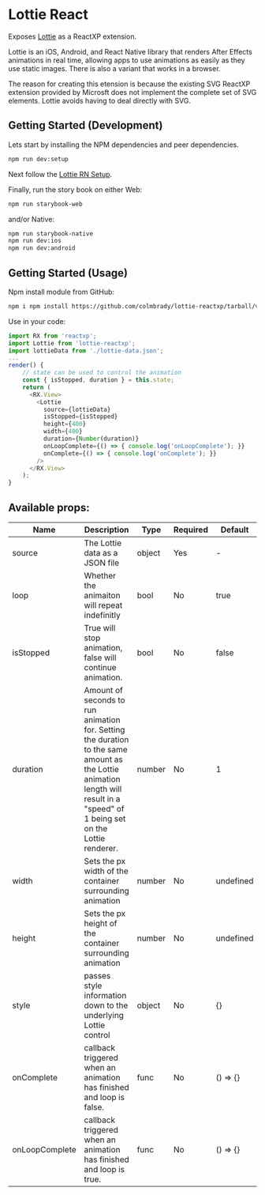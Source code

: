 # Lottie React

Exposes [Lottie](https://airbnb.design/lottie/) as a
ReactXP extension.

Lottie is an iOS, Android, and React Native library that renders After Effects
animations in real time, allowing apps to use animations as easily as they use
static images. There is also a variant that works in a browser.

The reason for creating this etension is because the existing SVG ReactXP extension
provided by Microsft does not implement the complete set of SVG elements. Lottie avoids having to deal directly with SVG.

## Getting Started (Development)

Lets start by installing the NPM dependencies and peer dependencies.

```sh
npm run dev:setup
```

Next follow the
[Lottie RN Setup](http://airbnb.io/lottie/react-native/react-native.html).

Finally, run the story book on either Web:

```sh
npm run starybook-web
```

and/or Native:

```sh
npm run starybook-native
npm run dev:ios
npm run dev:android
```

## Getting Started (Usage)

Npm install module from GitHub:

```sh
npm i npm install https://github.com/colmbrady/lottie-reactxp/tarball/v1.0.0 --save
```

Use in your code:

```javascript
import RX from 'reactxp';
import Lottie from 'lottie-reactxp';
import lottieData from './lottie-data.json';
...
render() {
    // state can be used to control the animation
    const { isStopped, duration } = this.state;
    return (
      <RX.View>
        <Lottie
          source={lottieData}
          isStopped={isStopped}
          height={400}
          width={400}
          duration={Number(duration)}
          onLoopComplete={() => { console.log('onLoopComplete'); }}
          onComplete={() => { console.log('onComplete'); }}
        />
      </RX.View>
    );
}
```

## Available props:

| Name           | Description                                                                                                                                                                    | Type   | Required | Default   |
| -------------- | ------------------------------------------------------------------------------------------------------------------------------------------------------------------------------ | ------ | -------- | --------- |
| source         | The Lottie data as a JSON file                                                                                                                                                 | object | Yes      | -         |
| loop           | Whether the animaiton will repeat indefinitly                                                                                                                                  | bool   | No       | true      |
| isStopped      | True will stop animation, false will continue animation.                                                                                                                       | bool   | No       | false     |
| duration       | Amount of seconds to run animation for. Setting the duration to the same amount as the Lottie animation length will result in a "speed" of 1 being set on the Lottie renderer. | number | No       | 1         |
| width          | Sets the px width of the container surrounding animation                                                                                                                       | number | No       | undefined |
| height         | Sets the px height of the container surrounding animation                                                                                                                      | number | No       | undefined |
| style          | passes style information down to the underlying Lottie control                                                                                                                 | object | No       | {}        |
| onComplete     | callback triggered when an animation has finished and loop is false.                                                                                                           | func   | No       | () => {}  |
| onLoopComplete | callback triggered when an animation has finished and loop is true.                                                                                                            | func   | No       | () => {}  |
